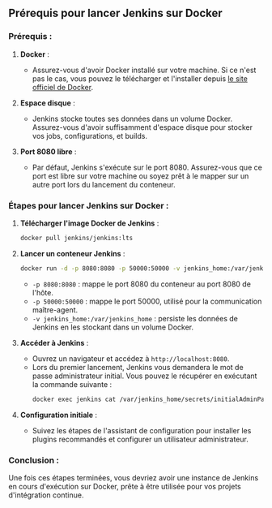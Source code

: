 ## Prérequis pour lancer Jenkins sur Docker

### Prérequis :

1. **Docker** :
    - Assurez-vous d'avoir Docker installé sur votre machine. Si ce n'est pas le cas, vous pouvez le télécharger et l'installer depuis [le site officiel de Docker](https://www.docker.com/get-started).

2. **Espace disque** :
    - Jenkins stocke toutes ses données dans un volume Docker. Assurez-vous d'avoir suffisamment d'espace disque pour stocker vos jobs, configurations, et builds.

3. **Port 8080 libre** :
    - Par défaut, Jenkins s'exécute sur le port 8080. Assurez-vous que ce port est libre sur votre machine ou soyez prêt à le mapper sur un autre port lors du lancement du conteneur.

### Étapes pour lancer Jenkins sur Docker :

1. **Télécharger l'image Docker de Jenkins** :
   ```bash
   docker pull jenkins/jenkins:lts
   ```

2. **Lancer un conteneur Jenkins** :
   ```bash
   docker run -d -p 8080:8080 -p 50000:50000 -v jenkins_home:/var/jenkins_home --name jenkins jenkins/jenkins:lts
   ```

    - `-p 8080:8080` : mappe le port 8080 du conteneur au port 8080 de l'hôte.
    - `-p 50000:50000` : mappe le port 50000, utilisé pour la communication maître-agent.
    - `-v jenkins_home:/var/jenkins_home` : persiste les données de Jenkins en les stockant dans un volume Docker.

3. **Accéder à Jenkins** :
    - Ouvrez un navigateur et accédez à `http://localhost:8080`.
    - Lors du premier lancement, Jenkins vous demandera le mot de passe administrateur initial. Vous pouvez le récupérer en exécutant la commande suivante :
      ```bash
      docker exec jenkins cat /var/jenkins_home/secrets/initialAdminPassword
      ```

4. **Configuration initiale** :
    - Suivez les étapes de l'assistant de configuration pour installer les plugins recommandés et configurer un utilisateur administrateur.

### Conclusion :
Une fois ces étapes terminées, vous devriez avoir une instance de Jenkins en cours d'exécution sur Docker, prête à être utilisée pour vos projets d'intégration continue.
